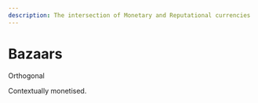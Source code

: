 ```yaml
---
description: The intersection of Monetary and Reputational currencies
---
```


# Bazaars

Orthogonal

Contextually monetised. 



